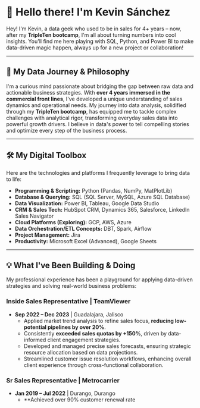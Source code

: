 # 👋 Hello there! I'm Kevin Sánchez

Hey! I'm Kevin, a data geek who used to be in sales for 4+ years – now, after my **TripleTen bootcamp**, I'm all about turning numbers into cool insights. You'll find me here playing with SQL, Python, and Power BI to make data-driven magic happen, always up for a new project or collaboration!

---

## 🚀 My Data Journey & Philosophy

I'm a curious mind passionate about bridging the gap between raw data and actionable business strategies. With **over 4 years immersed in the commercial front lines**, I've developed a unique understanding of sales dynamics and operational needs. My journey into data analysis, solidified through my **TripleTen bootcamp**, has equipped me to tackle complex challenges with analytical rigor, transforming everyday sales data into powerful growth drivers. I believe in data's power to tell compelling stories and optimize every step of the business process.

---

## 🛠️ My Digital Toolbox

Here are the technologies and platforms I frequently leverage to bring data to life:

* **Programming & Scripting:** Python (Pandas, NumPy, MatPlotLib)
* **Database & Querying:** SQL (SQL Server, MySQL, Azure SQL Database)
* **Data Visualization:** Power BI, Tableau, Google Data Studio
* **CRM & Sales Tech:** HubSpot CRM, Dynamics 365, Salesforce, LinkedIn Sales Navigator
* **Cloud Platforms (Exploring):** GCP, AWS, Azure
* **Data Orchestration/ETL Concepts:** DBT, Spark, Airflow
* **Project Management:** Jira
* **Productivity:** Microsoft Excel (Advanced), Google Sheets

---

## 💡 What I've Been Building & Doing

My professional experience has been a playground for applying data-driven strategies and solving real-world business problems:

### **Inside Sales Representative** | TeamViewer
* **Sep 2022 – Dec 2023** | Guadalajara, Jalisco
    * Applied market trend analysis to refine sales focus, **reducing low-potential pipelines by over 20%**.
    * Consistently **exceeded sales quotas by +150%**, driven by data-informed client engagement strategies.
    * Developed and managed precise sales forecasts, ensuring strategic resource allocation based on data projections.
    * Streamlined customer issue resolution workflows, enhancing overall client experience through cross-functional collaboration.

### **Sr Sales Representative** | Metrocarrier
* **Jan 2019 – Jul 2022** | Durango, Durango
    * **Achieved over 90% customer renewal rate
